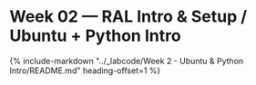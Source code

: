 # Week 02 — RAL Intro & Setup / Ubuntu + Python Intro
<!-- BEGIN:AUTO-INCLUDE-README -->

{% include-markdown "../_labcode/Week 2 - Ubuntu & Python Intro/README.md" heading-offset=1 %}
<!-- END:AUTO-INCLUDE-README -->


